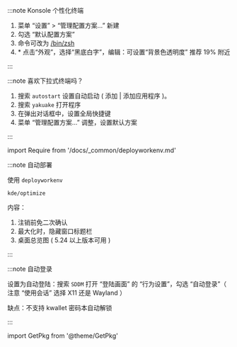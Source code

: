<div className="no-admonition-uppercase-title">

:::note Konsole 个性化终端

1. 菜单 “设置” > “管理配置方案…” 新建
2. 勾选 “默认配置方案”
3. 命令可改为 <a href='/docs/devenv/zsh' target='_blank'>/bin/zsh</a>
4. \* 点击“外观”，选择“黑底白字”，编辑：可设置“背景色透明度” 推荐 19% 附近

:::

</div>

:::note 喜欢下拉式终端吗？

<GetPkg name='yakuake' pacman dnf apt />

1. 搜索 `autostart` 设置自动启动 ( 添加 | 添加应用程序 )。
2. 搜索 `yakuake` 打开程序
3. 在弹出对话框中，设置全局快捷键
4. 菜单 “管理配置方案…” 调整，设置默认方案

:::

import Require from '/docs/\_common/deployworkenv.md'

<Require />

:::note 自动部署

使用 `deployworkenv`

    kde/optimize

内容：

1. 注销前免二次确认
2. 最大化时，隐藏窗口标题栏
3. 桌面总览图 ( 5.24 以上版本可用 )

:::

:::note 自动登录

设置为自动登陆：搜索 `SDDM` 打开 “登陆画面” 的 “行为设置”，勾选 “自动登录”（ 注意 “使用会话” 选择 X11 还是 Wayland ）

缺点：不支持 kwallet 密码本自动解锁

:::

<!--
 <details className="let-details-to-gray" role="alert">
<summary>Kubuntu Wayland</summary>

:::caution KDE Wayland 尚在实验开发阶段

常见 bug: 连接外接显示器、重新登陆会话时，界面残缺

:::

```shell
sudo apt install -y plasma-workspace-wayland

# 相关推荐：
sudo apt install -y wl-clipboard
```

然后注销会话，左下角选择 wayland 登陆以生效。

</details>
 -->

import GetPkg from '@theme/GetPkg'
